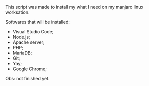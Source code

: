 This script was made to install my what I need on my manjaro linux worksation.

Softwares that will be installed:

- Visual Studio Code;
- Node.js;
- Apache server;
- PHP;
- MariaDB;
- Git;
- Yay;
- Google Chrome;

Obs: not finished yet.